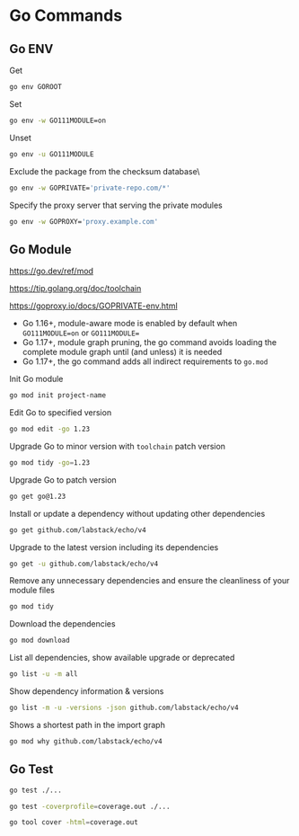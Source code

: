 # Go Commands

## Go ENV

Get
```sh
go env GOROOT
```

Set
```sh
go env -w GO111MODULE=on
```

Unset
```sh
go env -u GO111MODULE
```

Exclude the package from the checksum database\
```sh
go env -w GOPRIVATE='private-repo.com/*'
```

Specify the proxy server that serving the private modules
```sh
go env -w GOPROXY='proxy.example.com'
```

## Go Module

https://go.dev/ref/mod

https://tip.golang.org/doc/toolchain

https://goproxy.io/docs/GOPRIVATE-env.html

* Go 1.16+, module-aware mode is enabled by default when `GO111MODULE=on` or `GO111MODULE=`
* Go 1.17+, module graph pruning, the go command avoids loading the complete module graph until (and unless) it is needed
* Go 1.17+, the go command adds all indirect requirements to `go.mod`

Init Go module
```sh
go mod init project-name
```

Edit Go to specified version
```sh
go mod edit -go 1.23
```

Upgrade Go to minor version with `toolchain` patch version
```sh
go mod tidy -go=1.23
```

Upgrade Go to patch version
```sh
go get go@1.23
```

Install or update a dependency without updating other dependencies
```sh
go get github.com/labstack/echo/v4
```

Upgrade to the latest version including its dependencies
```sh
go get -u github.com/labstack/echo/v4
```

Remove any unnecessary dependencies and ensure the cleanliness of your module files
```sh
go mod tidy
```

Download the dependencies
```sh
go mod download
```

List all dependencies, show available upgrade or deprecated
```sh
go list -u -m all
```

Show dependency information & versions
```sh
go list -m -u -versions -json github.com/labstack/echo/v4
```

Shows a shortest path in the import graph
```sh
go mod why github.com/labstack/echo/v4
```

## Go Test

```sh
go test ./...
```

```sh
go test -coverprofile=coverage.out ./...
```

```sh
go tool cover -html=coverage.out
```
